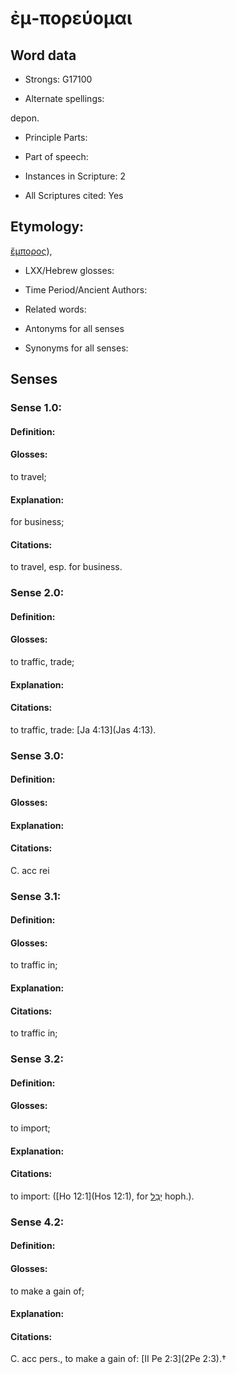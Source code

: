 # ἐμ-πορεύομαι 

<!-- Status: S2=NeedsEdits -->
<!-- Lexica used for edits:   -->

## Word data

* Strongs: G17100

* Alternate spellings:

depon. 

* Principle Parts: 


* Part of speech: 


* Instances in Scripture: 2

* All Scriptures cited: Yes

## Etymology: 

[ἔμπορος]()), 

* LXX/Hebrew glosses: 


* Time Period/Ancient Authors: 


* Related words: 

* Antonyms for all senses

* Synonyms for all senses: 


## Senses 


### Sense  1.0: 

#### Definition: 

#### Glosses: 

to travel; 

#### Explanation: 

for business; 

#### Citations: 

to travel, esp. for business. 

### Sense  2.0: 

#### Definition: 

#### Glosses: 

to traffic, trade; 

#### Explanation: 


#### Citations: 

to traffic, trade: [Ja 4:13](Jas 4:13). 

### Sense  3.0: 

#### Definition: 


#### Glosses:



#### Explanation:



#### Citations: 

C. acc rei 

### Sense  3.1: 

#### Definition: 

#### Glosses: 

to traffic in; 

#### Explanation: 


#### Citations: 

to traffic in; 

### Sense  3.2: 

#### Definition: 

#### Glosses: 

to import; 

#### Explanation: 


#### Citations: 

to import: ([Ho 12:1](Hos 12:1), for [יָבַל](//en-uhl/H2986) hoph.). 

### Sense  4.2: 

#### Definition: 

#### Glosses: 

to make a gain of; 

#### Explanation: 


#### Citations: 

C. acc pers., to make a gain of: [II Pe 2:3](2Pe 2:3).†
